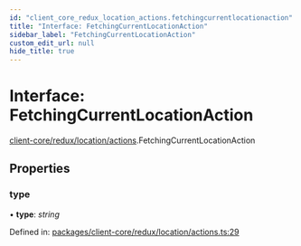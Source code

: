 ```yaml
---
id: "client_core_redux_location_actions.fetchingcurrentlocationaction"
title: "Interface: FetchingCurrentLocationAction"
sidebar_label: "FetchingCurrentLocationAction"
custom_edit_url: null
hide_title: true
---
```


# Interface: FetchingCurrentLocationAction

[client-core/redux/location/actions](../modules/client_core_redux_location_actions.md).FetchingCurrentLocationAction

## Properties

### type

• **type**: *string*

Defined in: [packages/client-core/redux/location/actions.ts:29](https://github.com/xr3ngine/xr3ngine/blob/5c3dcaef1/packages/client-core/redux/location/actions.ts#L29)
